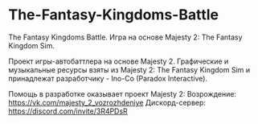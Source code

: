 # The-Fantasy-Kingdoms-Battle
The Fantasy Kingdoms Battle. Игра на основе Majesty 2: The Fantasy Kingdom Sim.

Проект игры-автобаттлера на основе Majesty 2.
Графические и музыкальные ресурсы взяты из Majesty 2: The Fantasy Kingdom Sim и принадлежат разработчику - Ino-Co (Paradox Interactive).

Помощь в разработке оказывает проект Majesty 2: Возрождение: https://vk.com/majesty_2_vozrozhdeniye
Дискорд-сервер: https://discord.com/invite/3R4PDsR

